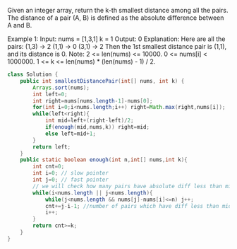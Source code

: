 Given an integer array, return the k-th smallest distance among all the pairs. The distance of a pair (A, B) is defined as the absolute difference between A and B.

Example 1:
Input:
nums = [1,3,1]
k = 1
Output: 0 
Explanation:
Here are all the pairs:
(1,3) -> 2
(1,1) -> 0
(3,1) -> 2
Then the 1st smallest distance pair is (1,1), and its distance is 0.
Note:
2 <= len(nums) <= 10000.
0 <= nums[i] < 1000000.
1 <= k <= len(nums) * (len(nums) - 1) / 2.


```java
class Solution {
    public int smallestDistancePair(int[] nums, int k) {
        Arrays.sort(nums);
        int left=0;
        int right=nums[nums.length-1]-nums[0];
        for(int i=0;i<nums.length;i++) right=Math.max(right,nums[i]);
        while(left<right){
            int mid=left+(right-left)/2;
            if(enough(mid,nums,k)) right=mid;
            else left=mid+1;
        }
        return left;
    }
    public static boolean enough(int n,int[] nums,int k){
        int cnt=0;
        int i=0; // slow pointer
        int j=0; // fast pointer
        // we will check how many pairs have absolute diff less than mid
        while(i<nums.length || j<nums.length){
            while(j<nums.length && nums[j]-nums[i]<=n) j++;
            cnt+=j-i-1; //number of pairs which have diff less than mid
            i++;
        }
        return cnt>=k;
    }
}
```
